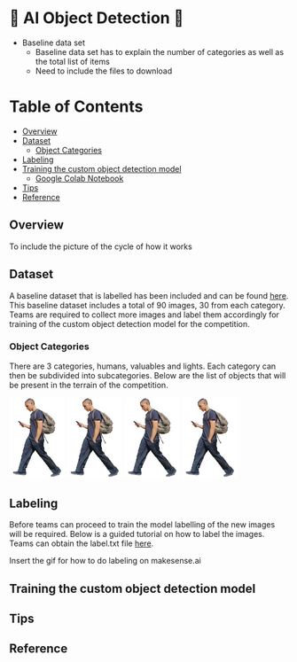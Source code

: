 # :robot: AI Object Detection :robot:
* Baseline data set
    * Baseline data set has to explain the number of categories as well as the total list of items
    * Need to include the files to download 


# Table of Contents
* [Overview](#chapter1)
* [Dataset](#chapter1)
    * [Object Categories](#chapter1.1)
* [Labeling](#chapter2)
* [Training the custom object detection model](#chapter1)
    * [Google Colab Notebook](custom-yolov5-object-detection.ipynb)
* [Tips](#chapter1)
* [Reference](#chapter1)

## Overview <a id="chapter1"></a>  

To include the picture of the cycle of how it works

## Dataset <a id="chapter2"></a>

A baseline dataset that is labelled has been included and can be found [here](/data). This baseline dataset includes a total of 90 images, 30 from each category. Teams are required to collect more images and label them accordingly for training of the custom object detection model for the competition. 

### Object Categories <a id="chapter1.1"></a>

There are 3 categories, humans, valuables and lights. Each category can then be subdivided into subcategories. Below are the list of objects that will be present in the terrain of the competition. 

<p float="center">
    <img src="/data/images/human1.jpg" width="100" alt='testing1' />
    <img src="/data/images/human1.jpg" width="100" alt='testing2' />
    <img src="/data/images/human1.jpg" width="100" alt='testing3' />
    <img src="/data/images/human1.jpg" width="100" alt='testing4' />
</p>

## Labeling <a id="chapter2"></a>

Before teams can proceed to train the model labelling of the new images will be required. Below is a guided tutorial on how to label the images. Teams can obtain the label.txt file [here](/data). 

Insert the gif for how to do labeling on makesense.ai


## Training the custom object detection model <a id="chapter1.1"></a>



## Tips 


## Reference




